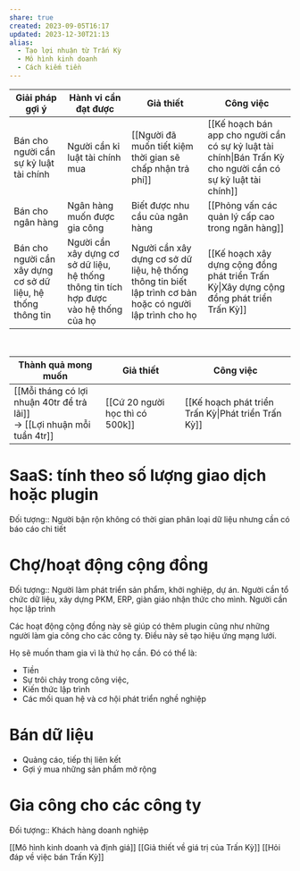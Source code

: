 ```yaml
---
share: true
created: 2023-09-05T16:17
updated: 2023-12-30T21:13
alias:
  - Tạo lợi nhuận từ Trấn Kỳ
  - Mô hình kinh doanh
  - Cách kiếm tiền
---
```


| Giải pháp gợi ý                                              | Hành vi cần đạt được                                                                   | Giả thiết                                                                                                 | Công việc                                                                                                     |
| ------------------------------------------------------------ | -------------------------------------------------------------------------------------- | --------------------------------------------------------------------------------------------------------- | ------------------------------------------------------------------------------------------------------------- |
| Bán cho người cần sự kỷ luật tài chính                       | Người cần kỉ luật tài chính mua                                                        | [[Người đã muốn tiết kiệm thời gian sẽ chấp nhận trả phí]]                                                | [[Kế hoạch bán app cho người cần có sự kỷ luật tài chính\|Bán Trấn Kỳ cho người cần có sự kỷ luật tài chính]] |
| Bán cho ngân hàng                                            | Ngân hàng muốn được gia công                                                           | Biết được nhu cầu của ngân hàng                                                                           | [[Phỏng vấn các quản lý cấp cao trong ngân hàng]]                                                             |
| Bán cho người cần xây dựng cơ sở dữ liệu, hệ thống thông tin | Người cần xây dựng cơ sở dữ liệu, hệ thống thông tin tích hợp được vào hệ thống của họ | Người cần xây dựng cơ sở dữ liệu, hệ thống thông tin biết lập trình cơ bản hoặc có người lập trình cho họ | [[Kế hoạch xây dựng cộng đồng phát triển Trấn Kỳ\|Xây dựng cộng đồng phát triển Trấn Kỳ]]                     |
<br>

| Thành quả mong muốn                                                         | Giả thiết                       | Công việc                                           |
| --------------------------------------------------------------------------- | ------------------------------- | --------------------------------------------------- |
| [[Mỗi tháng có lợi nhuận 40tr để trả lãi]]<br>→ [[Lợi nhuận mỗi tuần 4tr]] | [[Cứ 20 người học thì có 500k]] | [[Kế hoạch phát triển Trấn Kỳ\|Phát triển Trấn Kỳ]] |

# SaaS: tính theo số lượng giao dịch hoặc plugin
Đối tượng:: Người bận rộn không có thời gian phân loại dữ liệu nhưng cần có báo cáo chi tiết

# Chợ/hoạt động cộng đồng
Đối tượng:: Người làm phát triển sản phẩm, khởi nghiệp, dự án. Người cần tổ chức dữ liệu, xây dựng PKM, ERP, giàn giáo nhận thức cho mình. Người cần học lập trình

Các hoạt động cộng đồng này sẽ giúp có thêm plugin cũng như những người làm gia công  cho các công ty. Điều này sẽ tạo hiệu ứng mạng lưới. 

Họ sẽ muốn tham gia vì là thứ họ cần. Đó có thể là:
- Tiền
- Sự trôi chảy trong công việc,
- Kiến thức lập trình
- Các mối quan hệ và cơ hội phát triển nghề nghiệp

# Bán dữ liệu
- Quảng cáo, tiếp thị liên kết
- Gợi ý mua những sản phẩm mở rộng

# Gia công cho các công ty
Đối tượng:: Khách hàng doanh nghiệp

[[Mô hình kinh doanh và định giá]]
[[Giả thiết về giá trị của Trấn Kỳ]]
[[Hỏi đáp về việc bán Trấn Kỳ]]